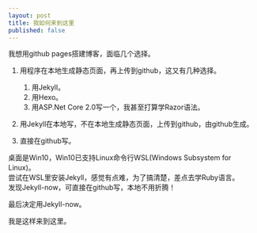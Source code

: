 ```yaml
---
layout: post
title: 我如何来到这里
published: false
---
```


我想用github pages搭建博客，面临几个选择。

1. 用程序在本地生成静态页面，再上传到github，这又有几种选择。
    1. 用Jekyll。
    1. 用Hexo。
    1. 用ASP.Net Core 2.0写一个，我甚至打算学Razor语法。

1. 用Jekyll在本地写，不在本地生成静态页面，上传到github，由github生成。
1. 直接在github写。

桌面是Win10，Win10已支持Linux命令行WSL(Windows Subsystem for Linux)。  
尝试在WSL里安装Jekyll，感觉有点难，为了搞清楚，差点去学Ruby语言。  
发现Jekyll-now，可直接在github写，本地不用折腾！  

最后决定用Jekyll-now。  

我是这样来到这里。  
